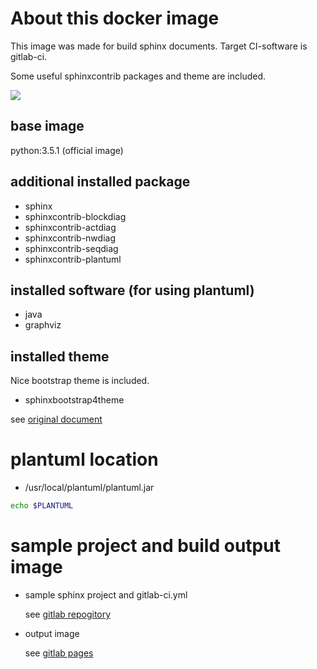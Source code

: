 # About this docker image

This image was made for build sphinx documents. Target CI-software is gitlab-ci.

Some useful sphinxcontrib packages and theme are included.

[![](https://imagelayers.io/badge/tsgkadot/sphinx-plantuml:latest.svg)](https://imagelayers.io/?images=tsgkadot/sphinx-plantuml:latest 'Get your own badge on imagelayers.io')

## base image

python:3.5.1 (official image)

## additional installed package

- sphinx
- sphinxcontrib-blockdiag
- sphinxcontrib-actdiag
- sphinxcontrib-nwdiag
- sphinxcontrib-seqdiag
- sphinxcontrib-plantuml

## installed software (for using plantuml)

- java
- graphviz

## installed theme

Nice bootstrap theme is included.

- sphinxbootstrap4theme

see [original document](https://github.com/myyasuda/sphinxbootstrap4theme)

# plantuml location

- /usr/local/plantuml/plantuml.jar

```sh
echo $PLANTUML

```


# sample project and build output image

- sample sphinx project and gitlab-ci.yml

  see [gitlab repogitory](https://gitlab.com/tsgkdt/sphinx-plantuml/)
  
- output image

  see [gitlab pages](https://tsgkdt.gitlab.io/sphinx-plantuml/)
  